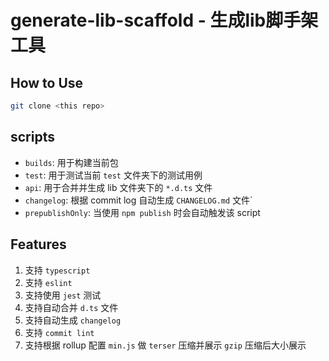 # generate-lib-scaffold - 生成lib脚手架工具

## How to Use

``` sh
git clone <this repo>
```

## scripts

- `builds`: 用于构建当前包
- `test`: 用于测试当前 `test` 文件夹下的测试用例
- `api`: 用于合并并生成 lib 文件夹下的 `*.d.ts` 文件
- `changelog`: 根据 commit log 自动生成 `CHANGELOG.md` 文件`
- `prepublishOnly`: 当使用 `npm publish` 时会自动触发该 script

## Features

1. 支持 `typescript`
2. 支持 `eslint`
3. 支持使用 `jest` 测试
4. 支持自动合并 `d.ts` 文件
5. 支持自动生成 `changelog`
6. 支持 `commit lint`
7. 支持根据 rollup 配置 `min.js` 做 `terser` 压缩并展示 `gzip` 压缩后大小展示